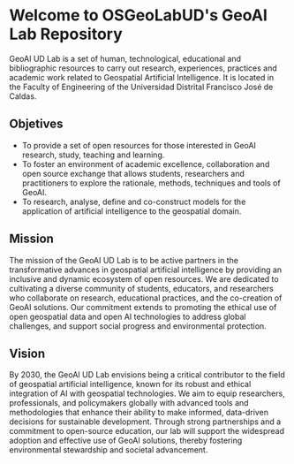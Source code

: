 # Welcome to OSGeoLabUD's GeoAI Lab Repository
GeoAI UD Lab is a set of human, technological, educational and bibliographic resources to carry out research, experiences, practices and academic work related to Geospatial Artificial Intelligence. It is located in the Faculty of Engineering of the Universidad Distrital Francisco José de Caldas.

## Objetives

* To provide a set of open resources for those interested in GeoAI research, study, teaching and learning.
* To foster an environment of academic excellence, collaboration and open source exchange that allows students, researchers and practitioners to explore the rationale, methods, techniques and tools of GeoAI.
* To research, analyse, define and co-construct models for the application of artificial intelligence to the geospatial domain.

## Mission
The mission of the GeoAI UD Lab is to be active partners in the transformative advances in geospatial artificial intelligence by providing an inclusive and dynamic ecosystem of open resources. We are dedicated to cultivating a diverse community of students, educators, and researchers who collaborate on research, educational practices, and the co-creation of GeoAI solutions. Our commitment extends to promoting the ethical use of open geospatial data and open AI technologies to address global challenges, and support social progress and environmental protection.

## Vision
By 2030, the GeoAI UD Lab envisions being a critical contributor to the field of geospatial artificial intelligence, known for its robust and ethical integration of AI with geospatial technologies. We aim to equip researchers, professionals, and policymakers globally with advanced tools and methodologies that enhance their ability to make informed, data-driven decisions for sustainable development. Through strong partnerships and a commitment to open-source education, our lab will support the widespread adoption and effective use of GeoAI solutions, thereby fostering environmental stewardship and societal advancement.








